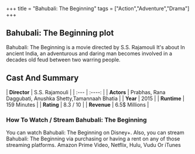 +++
title = "Bahubali: The Beginning"
tags = ["Action","Adventure","Drama"]
+++
## Bahubali: The Beginning plot
Bahubali: The Beginning is a movie directed by S.S. Rajamouli It's about In ancient India, an adventurous and daring man becomes involved in a decades old feud between two warring people.
## Cast And Summary
| **Director**      | S.S. Rajamouli |
    | :---        |    :----:   |
    |  **Actors** | Prabhas, Rana Daggubati, Anushka Shetty,Tamannaah Bhatia |
    | **Year**   | 2015    |
    |  **Runtime** | 159 Minutes |
    |  **Rating** | 8.3 / 10 | 
    |  **Revenue** | 6.5$ Millions |
### How To Watch / Stream Bahubali: The Beginning
You can watch Bahubali: The Beginning on Disney+.
Also, you can stream Bahubali: The Beginning via purchasing or having a rent on any of those streaming platforms.
Amazon Prime Video, Netflix, Hulu, Vudu Or iTunes